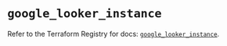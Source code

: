 # `google_looker_instance`

Refer to the Terraform Registry for docs: [`google_looker_instance`](https://registry.terraform.io/providers/hashicorp/google/5.45.2/docs/resources/looker_instance).
